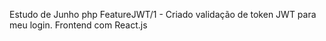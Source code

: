 Estudo de Junho php 
FeatureJWT/1 - Criado validação de token JWT para meu login.
Frontend com React.js
